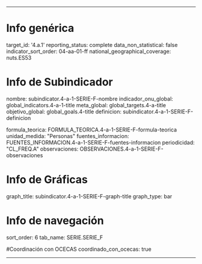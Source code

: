 ---

# Info genérica
target_id: '4.a.1'
reporting_status: complete
data_non_statistical: false
indicator_sort_order: 04-aa-01-ff
national_geographical_coverage: nuts.ES53

# Info de Subindicador
nombre: subindicator.4-a-1-SERIE-F-nombre
indicador_onu_global: global_indicators.4-a-1-title
meta_global: global_targets.4-a-title
objetivo_global: global_goals.4-title
definicion: subindicator.4-a-1-SERIE-F-definicion

formula_teorica: FORMULA_TEORICA.4-a-1-SERIE-F-formula-teorica
unidad_medida: "Personas"
fuentes_informacion: FUENTES_INFORMACION.4-a-1-SERIE-F-fuentes-informacion
periodicidad: "CL_FREQ.A"
observaciones: OBSERVACIONES.4-a-1-SERIE-F-observaciones

# Info de Gráficas
graph_title: subindicator.4-a-1-SERIE-F-graph-title
graph_type: bar

# Info de navegación
sort_order: 6
tab_name: SERIE.SERIE_F

#Coordinación con OCECAS
coordinado_con_ocecas: true

---